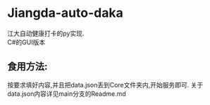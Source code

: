 # Jiangda-auto-daka
江大自动健康打卡的py实现.  
C#的GUI版本

## 食用方法:
按要求填好内容,并且把data.json丢到Core文件夹内,开始服务即可.
关于data.json内容详见main分支的Readme.md